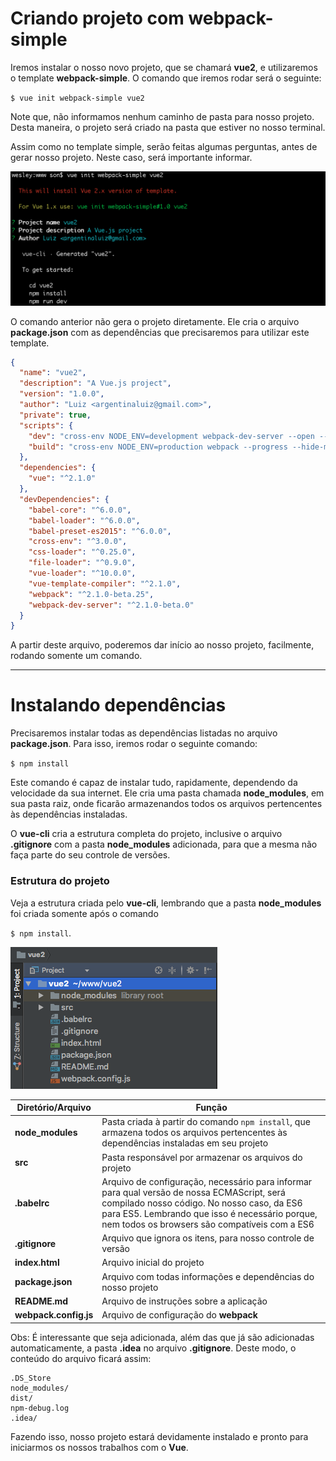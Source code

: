 # Criando projeto com webpack-simple

Iremos instalar o nosso novo projeto, que se chamará **vue2**, e utilizaremos o template **webpack-simple**. 
O comando que iremos rodar será o seguinte:

`$ vue init webpack-simple vue2`

Note que, não informamos nenhum caminho de pasta para nosso projeto. Desta maneira, o projeto será criado na pasta que estiver no nosso terminal.

Assim como no template simple, serão feitas algumas perguntas, antes de gerar nosso projeto. Neste caso, será importante informar.

![Vue Template webpack-simple](./images/vue-webpack-simple.png "Vue Template webpack-simple")

O comando anterior não gera o projeto diretamente. Ele cria o arquivo **package.json** com as dependências que precisaremos para utilizar este template.

```json
{
  "name": "vue2",
  "description": "A Vue.js project",
  "version": "1.0.0",
  "author": "Luiz <argentinaluiz@gmail.com>",
  "private": true,
  "scripts": {
    "dev": "cross-env NODE_ENV=development webpack-dev-server --open --inline --hot",
    "build": "cross-env NODE_ENV=production webpack --progress --hide-modules"
  },
  "dependencies": {
    "vue": "^2.1.0"
  },
  "devDependencies": {
    "babel-core": "^6.0.0",
    "babel-loader": "^6.0.0",
    "babel-preset-es2015": "^6.0.0",
    "cross-env": "^3.0.0",
    "css-loader": "^0.25.0",
    "file-loader": "^0.9.0",
    "vue-loader": "^10.0.0",
    "vue-template-compiler": "^2.1.0",
    "webpack": "^2.1.0-beta.25",
    "webpack-dev-server": "^2.1.0-beta.0"
  }
}
```

A partir deste arquivo, poderemos dar início ao nosso projeto, facilmente, rodando somente um comando.

***

# Instalando dependências

Precisaremos instalar todas as dependências listadas no arquivo **package.json**. Para isso, iremos rodar o seguinte comando:

`$ npm install`

Este comando é capaz de instalar tudo, rapidamente, dependendo da velocidade da sua internet. 
Ele cria uma pasta chamada **node_modules**, em sua pasta raiz, onde ficarão armazenandos todos os arquivos pertencentes às dependências instaladas.

O **vue-cli** cria a estrutura completa do projeto, inclusive o arquivo **.gitignore** com a pasta **node_modules** adicionada, para que a mesma não faça parte do seu controle de versões.

### Estrutura do projeto

Veja a estrutura criada pelo **vue-cli**, lembrando que a pasta **node_modules** foi criada somente após o comando 

`$ npm install`.

![Vue webpack-simple Estrutura](./images/vue-webpack-simple-estrutura.png "Vue webpack-simple Estrutura")

Diretório/Arquivo | Função
-------------------- | -----------
**node_modules** | Pasta criada à partir do comando `npm install`, que armazena todos os arquivos pertencentes às dependências instaladas em seu projeto
**src** | Pasta responsável por armazenar os arquivos do projeto
**.babelrc** | Arquivo de configuração, necessário para informar para qual versão de nossa ECMAScript, será compilado nosso código. No nosso caso, da ES6 para ES5. Lembrando que isso é necessário porque, nem todos os browsers são compatíveis com a ES6
**.gitignore** | Arquivo que ignora os itens, para nosso controle de versão
**index.html** | Arquivo inicial do projeto
**package.json** | Arquivo com todas informações e dependências do nosso projeto
**README.md** | Arquivo de instruções sobre a aplicação
**webpack.config.js** | Arquivo de configuração do **webpack**

Obs: É interessante que seja adicionada, além das que já são adicionadas automaticamente, a pasta **.idea** no arquivo **.gitignore**. Deste modo, o conteúdo do arquivo ficará assim:

```
.DS_Store
node_modules/
dist/
npm-debug.log
.idea/
```

Fazendo isso, nosso projeto estará devidamente instalado e pronto para iniciarmos os nossos trabalhos com o **Vue**.